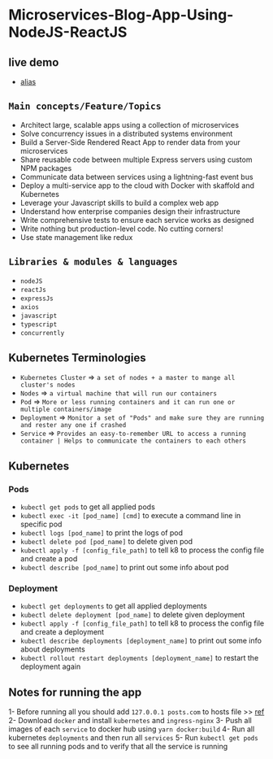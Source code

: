 # Microservices-Blog-App-Using-NodeJS-ReactJS

## live demo

- [alias](0)

## `Main concepts/Feature/Topics`

- Architect large, scalable apps using a collection of microservices
- Solve concurrency issues in a distributed systems environment
- Build a Server-Side Rendered React App to render data from your microservices
- Share reusable code between multiple Express servers using custom NPM packages
- Communicate data between services using a lightning-fast event bus
- Deploy a multi-service app to the cloud with Docker with skaffold and Kubernetes
- Leverage your Javascript skills to build a complex web app
- Understand how enterprise companies design their infrastructure
- Write comprehensive tests to ensure each service works as designed
- Write nothing but production-level code. No cutting corners!
- Use state management like redux

## `Libraries & modules & languages`

- `nodeJS`
- `reactJs`
- `expressJs`
- `axios`
- `javascript`
- `typescript`
- `concurrently`

## Kubernetes Terminologies

- `Kubernetes Cluster` => `a set of nodes + a master to mange all cluster's nodes`
- `Nodes` => `a virtual machine that will run our containers`
- `Pod` => `More or less running containers and it can run one or multiple containers/image`
- `Deployment` => `Monitor a set of "Pods" and make sure they are running and rester any one if crashed`
- `Service` => `Provides an easy-to-remember URL to access a running container | Helps to communicate the containers to each others`

## Kubernetes

### Pods

- `kubectl get pods` to get all applied pods
- `kubectl exec -it [pod_name] [cmd]` to execute a command line in specific pod
- `kubectl logs [pod_name]` to print the logs of pod
- `kubectl delete pod [pod_name]` to delete given pod
- `kubectl apply -f [config_file_path]` to tell k8 to process the config file and create a pod
- `kubectl describe [pod_name]` to print out some info about pod

### Deployment

- `kubectl get deployments` to get all applied deployments
- `kubectl delete deployment [pod_name]` to delete given deployment
- `kubectl apply -f [config_file_path]` to tell k8 to process the config file and create a deployment
- `kubectl describe deployments [deployment_name]` to print out some info about deployments
- `kubectl rollout restart deployments [deployment_name]` to restart the deployment again

## Notes for running the app

1- Before running all you should add `127.0.0.1 posts.com` to hosts file >>
[ref](https://library.netapp.com/ecmdocs/ECMP1155586/html/GUID-DBF81E5C-CF3C-4B07-AF01-83A625F2B4BF.html)
2- Download `docker` and install `kubernetes` and `ingress-nginx`
3- Push all images of each `service` to docker hub using `yarn docker:build`
4- Run all kubernetes `deployments` and then run all `services`
5- Run `kubectl get pods` to see all running pods and to verify that all the
service is running
